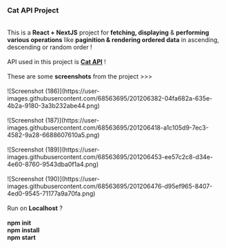 <h3>Cat API Project</h3>
<br />
This is a <b>React + NextJS</b> project for <b>fetching, displaying</b> & <b>performing various operations</b> like <b>paginition & rendering ordered data</b> in ascending, descending or random order !
<br />
<br />
API used in this project is <b><a href="https://thecatapi.com/">Cat API</a></b> !
<br />
<br />
These are some <b>screenshots</b> from the project >>> 
<br />
<br />
![Screenshot (186)](https://user-images.githubusercontent.com/68563695/201206382-04fa682a-635e-4b2a-9180-3a3b232abe44.png)
<br />
<br />
![Screenshot (187)](https://user-images.githubusercontent.com/68563695/201206418-a1c105d9-7ec3-4582-9a28-6688607610a5.png)
<br />
<br />
![Screenshot (189)](https://user-images.githubusercontent.com/68563695/201206453-ee57c2c8-d34e-4e60-8760-9543dba0f1a4.png)
<br />
<br />
![Screenshot (190)](https://user-images.githubusercontent.com/68563695/201206476-d95ef965-8407-4ed0-9545-71177a9a70fa.png)
<br />
<br />
Run on <b>Localhost</b> ? 
<br />
<br />
<b>npm init</b>
<br />
<b>npm install</b>
<br />
<b>npm start</b>
<br />
<br />
